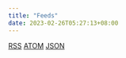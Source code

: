 ```yaml
---
title: "Feeds"
date: 2023-02-26T05:27:13+08:00
---
```


[RSS](/index.rss) [ATOM](/index.atom) [JSON](/index.json)
